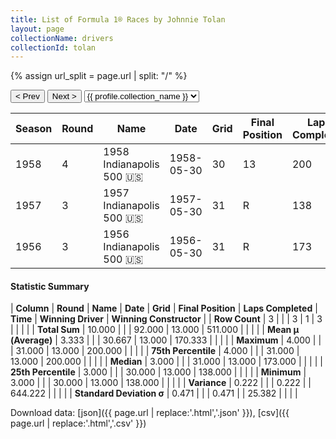 ```yaml
---
title: List of Formula 1® Races by Johnnie Tolan
layout: page
collectionName: drivers
collectionId: tolan
---
```


{% assign url_split = page.url | split: "/" %}
<div id="collection-navigation">
<button onclick="selector.options[selector.selectedIndex-1].value && (window.location = selector.options[selector.selectedIndex-1].value);">&lt; Prev</button>
<button onclick="selector.options[selector.selectedIndex+1].value && (window.location = selector.options[selector.selectedIndex+1].value);">Next &gt;</button>
<select id="selector" onchange="this.options[this.selectedIndex].value && (window.location = this.options[this.selectedIndex].value);">
  {% for collectionId in site.data[page.collectionName].refs %}
    {% if collectionId == page.collectionId %}
      {% assign selected = "selected" %}
    {% else %}
      {% assign selected = "" %}
    {% endif %}
    {% assign profile = site.data[page.collectionName][collectionId].profile %}
    <option value="/f1/{{ page.collectionName }}/{{ collectionId }}/{{ url_split[4] }}" {{ selected }}>{{ profile.collection_name }}</option>
  {% endfor %}
</select>
</div>

| Season | Round | Name | Date | Grid | Final Position | Laps Completed | Time | Winning Driver | Winning Constructor |
|--|--|--|--|--|--|--|--|--|--|
| 1958 | 4 | 1958 Indianapolis 500 🇺🇸 | 1958-05-30 | 30 | 13 | 200 | +9:52.24 | Jimmy Bryan 🇺🇸 | Epperly 🇺🇸 |
| 1957 | 3 | 1957 Indianapolis 500 🇺🇸 | 1957-05-30 | 31 | R | 138 |   | Sam Hanks 🇺🇸 | Epperly 🇺🇸 |
| 1956 | 3 | 1956 Indianapolis 500 🇺🇸 | 1956-05-30 | 31 | R | 173 |   | Pat Flaherty 🇺🇸 | Watson 🇺🇸 |

#### Statistic Summary

| **Column** | **Round** | **Name** | **Date** | **Grid** | **Final Position** | **Laps Completed** | **Time** | **Winning Driver** | **Winning Constructor** |
| **Row Count** | 3 |  |  | 3 | 1 | 3 |  |  |  |
| **Total Sum** | 10.000 |  |  | 92.000 | 13.000 | 511.000 |  |  |  |
| **Mean μ (Average)** | 3.333 |  |  | 30.667 | 13.000 | 170.333 |  |  |  |
| **Maximum** | 4.000 |  |  | 31.000 | 13.000 | 200.000 |  |  |  |
| **75th Percentile** | 4.000 |  |  | 31.000 | 13.000 | 200.000 |  |  |  |
| **Median** | 3.000 |  |  | 31.000 | 13.000 | 173.000 |  |  |  |
| **25th Percentile** | 3.000 |  |  | 30.000 | 13.000 | 138.000 |  |  |  |
| **Minimum** | 3.000 |  |  | 30.000 | 13.000 | 138.000 |  |  |  |
| **Variance** | 0.222 |  |  | 0.222 |  | 644.222 |  |  |  |
| **Standard Deviation σ** | 0.471 |  |  | 0.471 |  | 25.382 |  |  |  |

Download data: [json]({{ page.url | replace:'.html','.json' }}), [csv]({{ page.url | replace:'.html','.csv' }})
